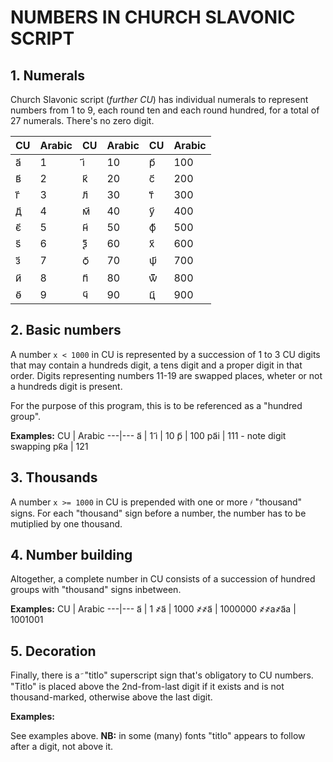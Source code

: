 # NUMBERS IN CHURCH SLAVONIC SCRIPT

## 1. Numerals

Church Slavonic script (*further CU*) has individual numerals to represent numbers from 1 to 9, each round ten and each round hundred, for a total of 27 numerals. There's no zero digit.

CU | Arabic | CU | Arabic | CU | Arabic
--- | --- | --- | --- | --- | ---
а҃ | 1 | і҃ | 10 | р҃ | 100
в҃ | 2 | к҃ | 20 | с҃ | 200
г҃ | 3 | л҃ | 30 | т҃ | 300
д҃ | 4 | м҃ | 40 | у҃ | 400
є҃ | 5 | н҃ | 50 | ф҃ | 500
ѕ҃ | 6 | ѯ҃ | 60 | х҃ | 600
з҃ | 7 | ѻ҃ | 70 | ѱ҃ | 700
и҃ | 8 | п҃ | 80 | ѿ҃ | 800
ѳ҃ | 9 | ч҃ | 90 | ц҃ | 900

## 2. Basic numbers

A number `x < 1000` in CU is represented by a succession of 1 to 3 CU digits that may contain a hundreds digit, a tens digit and a proper digit in that order. Digits representing numbers 11-19 are swapped places, wheter or not a hundreds digit is present.

For the purpose of this program, this is to be referenced as a "hundred group".

**Examples:**
CU | Arabic
---|---
а҃  | 1
і҃ | 10
р҃ | 100
ра҃і | 111 - note digit swapping
рк҃а | 121

## 3. Thousands
A number `x >= 1000` in CU is prepended with one or more `҂` "thousand" signs. For each "thousand" sign before a number, the number has to be mutiplied by one thousand.

## 4. Number building

Altogether, a complete number in CU consists of a succession of hundred groups with "thousand" signs inbetween.

**Examples:**
CU | Arabic
---|---
а҃ | 1
҂а҃ | 1000
҂҂а҃ | 1000000
҂҂а҂а҃а | 1001001

## 5. Decoration
Finally, there is a `҃` "titlo" superscript sign that's obligatory to CU numbers. "Titlo" is placed above the 2nd-from-last digit if it exists and is not thousand-marked, otherwise above the last digit.
    
**Examples:**

See examples above. **NB:** in some (many) fonts "titlo" appears to follow after a digit, not above it.